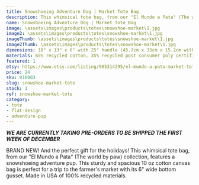 ```yaml
---
title: Snowshoeing Adventure Dog | Market Tote Bag
description: This whimsical tote bag, from our "El Mundo a Pata" (The world by paw) collection, features a snowshoeing adventure pup. This sturdy and spacious 10 oz cotton canvas bag is perfect for a trip to the farmer's market with its 6" wide bottom gusset.
name: Snowshoeing Adventure Dog | Market Tote Bag
image: \assets\images\products\totes\snowshoe-market\1.jpg
image2: \assets\images\products\totes\snowshoe-market\1.jpg
imageThumb: \assets\images\products\totes\snowshoe-market\1.jpg
image2Thumb: \assets\images\products\totes\snowshoe-market\1.jpg
dimensions: 18" x 13" x 6" with 25" handle (45.7cm x 33cm x 15.2cm with 63.5cm handle)
materials: 65% recycled cotton, 35% recycled post consumer poly certified
featured: 1
etsy: https://www.etsy.com/listing/905314295/el-mundo-a-pata-market-tote-bag
price: 24
sku: 010003
slug: snowshoe-market-tote
stock: 1
ref: snowshoe-market-tote
category:
- tote
- flat-design
- adventure-pup
---
```

***WE ARE CURRENTLY TAKING PRE-ORDERS TO BE SHIPPED THE FIRST WEEK OF DECEMBER***

BRAND NEW! And the perfect gift for the holidays! This whimsical tote bag, from our "El Mundo a Pata" (The world by paw) collection, features a snowshoeing adventure pup. This sturdy and spacious 10 oz cotton canvas bag is perfect for a trip to the farmer's market with its 6" wide bottom gusset. Made in USA of 100% recycled materials.
